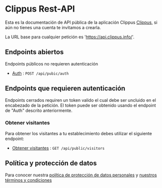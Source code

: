 # Clippus Rest-API

Esta es la documentación de API pública de la aplicación Clippus
[Clippus](https://clippus.info/), si aún no tienes una cuenta te invitamos a crearla.

La URL base para cualquier petición es 'https://api.clippus.info/'.

## Endpoints abiertos

Endpoints públicos no requieren autenticación

* [Auth](auth.md) : `POST /api/pubic/auth`

## Endpoints que requieren autenticación

Endpoints cerrados requiren un token valido el cual debe ser uncluido en el encabezado de la petición. El token puede ser obtenido usando el endpoint de "Auth" descrito anteriormente.

### Obtener visitantes

Para obtener los visitantes a tu establecimiento debes utilizar el siguiente endpoint:

* [Obtener visitantes](visitors/get.md) : `GET /api/public/visitors`

## Política y protección  de datos
Para conocer nuestra [política de protección de datos personales](https://clippus.info/politica-tratamiento-datos.html) y [nuestros términos y condiciones](https://clippus.info/terminos.html)

